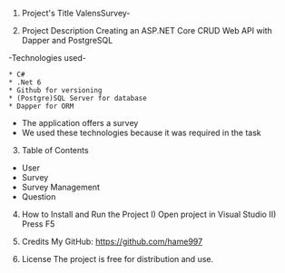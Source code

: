 1. Project's Title
ValensSurvey-

2. Project Description
Creating an ASP.NET Core CRUD Web API with Dapper and PostgreSQL

-Technologies used-
    
    * C#
    * .Net 6
    * Github for versioning
    * (Postgre)SQL Server for database
    * Dapper for ORM

- The application offers a survey
- We used these technologies because it was required in the task

3. Table of Contents
- User
- Survey
- Survey Management
- Question

4. How to Install and Run the Project
I)  Open project in Visual Studio
II) Press F5

6. Credits
My GitHub: https://github.com/hame997

7. License
The project is free for distribution and use.
